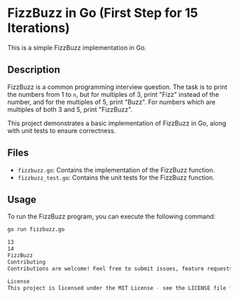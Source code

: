 # FizzBuzz in Go (First Step for 15 Iterations)

This is a simple FizzBuzz implementation in Go.

## Description
FizzBuzz is a common programming interview question. The task is to print the numbers from 1 to `n`, but for multiples of 3, print "Fizz" instead of the number, and for the multiples of 5, print "Buzz". For numbers which are multiples of both 3 and 5, print "FizzBuzz".

This project demonstrates a basic implementation of FizzBuzz in Go, along with unit tests to ensure correctness.

## Files
- `fizzbuzz.go`: Contains the implementation of the FizzBuzz function.
- `fizzbuzz_test.go`: Contains the unit tests for the FizzBuzz function.

## Usage
To run the FizzBuzz program, you can execute the following command:
```bash
go run fizzbuzz.go

13
14
FizzBuzz
Contributing
Contributions are welcome! Feel free to submit issues, feature requests, or pull requests.

License
This project is licensed under the MIT License - see the LICENSE file for details.
